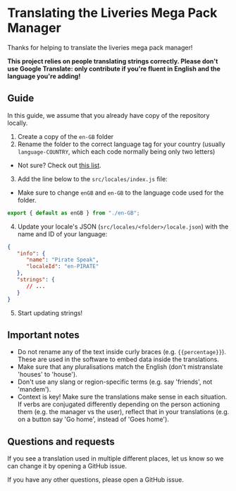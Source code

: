 # Translating the Liveries Mega Pack Manager

Thanks for helping to translate the liveries mega pack manager!

**This project relies on people translating strings correctly. Please don't use Google Translate: only contribute if you're fluent in English and the language you're adding!**

## Guide

In this guide, we assume that you already have copy of the repository locally.

1. Create a copy of the `en-GB` folder
2. Rename the folder to the correct language tag for your country (usually `language-COUNTRY`, which each code normally being only two letters)
 - Not sure? Check out [this list](https://stackoverflow.com/a/28357857/11091039).
3. Add the line below to the `src/locales/index.js` file:
 - Make sure to change `enGB` and `en-GB` to the language code used for the folder.

```js
export { default as enGB } from "./en-GB";
```

4. Update your locale's JSON (`src/locales/<folder>/locale.json`) with the name and ID of your language:

```json
{
   "info": {
      "name": "Pirate Speak",
      "localeId": "en-PIRATE"
   },
   "strings": {
      // ...
   }
}
```

5. Start updating strings!

## Important notes

- Do not rename any of the text inside curly braces (e.g. `{{percentage}}`). These are used in the software to embed data inside the translations.
- Make sure that any pluralisations match the English (don't mistranslate 'houses' to 'house').
- Don't use any slang or region-specific terms (e.g. say 'friends', not 'mandem').
- Context is key! Make sure the translations make sense in each situation. If verbs are conjugated differently depending on the person actioning them (e.g. the manager vs the user), reflect that in your translations (e.g. on a button say 'Go home', instead of 'Goes home').

## Questions and requests

If you see a translation used in multiple different places, let us know so we can change it by opening a GitHub issue.

If you have any other questions, please open a GitHub issue.